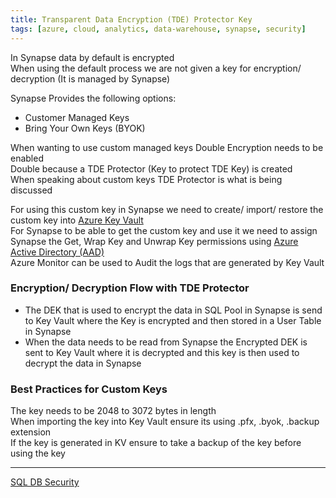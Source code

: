 ```yaml
---
title: Transparent Data Encryption (TDE) Protector Key
tags: [azure, cloud, analytics, data-warehouse, synapse, security]
---
```


In Synapse data by default is encrypted  
When using the default process we are not given a key for encryption/ decryption (It is managed by Synapse)

Synapse Provides the following options:
* Customer Managed Keys
* Bring Your Own Keys (BYOK)

When wanting to use custom managed keys Double Encryption needs to be enabled  
Double because a TDE Protector (Key to protect TDE Key) is created  
When speaking about custom keys TDE Protector is what is being discussed

For using this custom key in Synapse we need to create/ import/ restore the custom key into [Azure Key Vault](../../Azure%20Security%20Services/Azure%20Key%20Vault.md)  
For Synapse to be able to get the custom key and use it we need to assign Synapse the Get, Wrap Key and Unwrap Key permissions using [Azure Active Directory (AAD)](../../Azure%20Security%20Services/Azure%20Active%20Directory%20%28AAD%29.md)  
Azure Monitor can be used to Audit the logs that are generated by Key Vault

### Encryption/ Decryption Flow with TDE Protector

* The DEK that is used to encrypt the data in SQL Pool in Synapse is send to Key Vault where the Key is encrypted and then stored in a User Table in Synapse
* When the data needs to be read from Synapse the Encrypted DEK is sent to Key Vault where it is decrypted and this key is then used to decrypt the data in Synapse

### Best Practices for Custom Keys

The key needs to be 2048 to 3072 bytes in length  
When importing the key into Key Vault ensure its using .pfx, .byok, .backup extension  
If the key is generated in KV ensure to take a backup of the key before using the key

---

[SQL DB Security](../../Azure%20Datastore%20Services/Azure%20SQL%20DB/SQL%20DB%20Security.md)